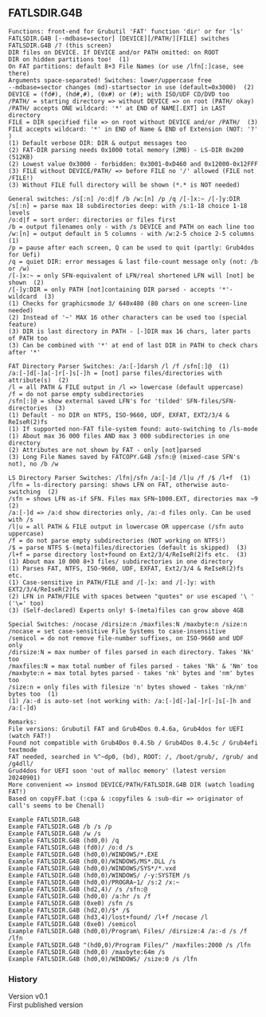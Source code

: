 ## FATLSDIR.G4B

<pre><code>Functions: front-end for Grubutil 'FAT' function 'dir' or for 'ls'  
FATLSDIR.G4B [--mdbase=sector] [DEVICE][/PATH/][FILE] switches  
FATLSDIR.G4B /? (this screen)  
DIR files on DEVICE. If DEVICE and/or PATH omitted: on ROOT  
DIR on hidden partitions too!  (1)  
On FAT partitions: default 8+3 File Names (or use /lfn[:]case, see there)  
Arguments space-separated! Switches: lower/uppercase free  
--mdbase=sector changes (md)-startsector in use (default=0x3000)  (2)  
DEVICE = (fd#), (hd#,#), (0x#) or (#); with ISO/UDF CD/DVD too  
/PATH/ = starting directory => without DEVICE => on root (PATH/ okay)  
/PATH/ accepts ONE wildcard: '*' at END of NAME[.EXT] in LAST directory  
FILE = DIR specified file => on root without DEVICE and/or /PATH/  (3)  
FILE accepts wildcard: '*' in END of Name & END of Extension (NOT: '?' )  
(1) Default verbose DIR: DIR & output messages too  
(2) FAT-DIR parsing needs 0x1000 total memory (2MB) - LS-DIR 0x200 (512KB)  
(2) Lowest value 0x3000 - forbidden: 0x3001-0xD460 and 0x12000-0x12FFF  
(3) FILE without DEVICE/PATH/ => before FILE no '/' allowed (FILE not /FILE!)  
(3) Without FILE full directory will be shown (*.* is NOT needed)  

General switches: /s[:n] /o:d|f /b /w:[n] /p /q /[-]x:~ /[-]y:DIR  
/s[:n] = parse max 18 subdirectories deep: with /s:1-18 choice 1-18 levels  
/o:d|f = sort order: directories or files first  
/b = output filenames only - with /s DEVICE and PATH on each line too  
/w:[n] = output default in 5 columns - with /w:2-5 choice 2-5 columns  (1)  
/p = pause after each screen, Q can be used to quit (partly: Grub4dos for Uefi)  
/q = quiet DIR: error messages & last file-count message only (not: /b or /w)  
/[-]x:~ = only SFN-equivalent of LFN/real shortened LFN will [not] be shown  (2)  
/[-]y:DIR = only PATH [not]containing DIR parsed - accepts '*'-wildcard  (3)  
(1) Checks for graphicsmode 3/ 640x480 (80 chars on one screen-line needed)  
(2) Instead of '~' MAX 16 other characters can be used too (special feature)  
(3) DIR is last directory in PATH - [-]DIR max 16 chars, later parts of PATH too  
(3) Can be combined with '*' at end of last DIR in PATH to check chars after '*'  

FAT Directory Parser Switches: /a:[-]darsh /l /f /sfn[:]@  (1)  
/a:[-]d[-]a[-]r[-]s[-]h = [not] parse files/directories with attribute(s)  (2)  
/l = all PATH & FILE output in /l => lowercase (default uppercase)  
/f = do not parse empty subdirectories  
/sfn[:]@ = show external saved LFN's for 'tilded' SFN-files/SFN-directories  (3)  
(1) Default - no DIR on NTFS, ISO-9660, UDF, EXFAT, EXT2/3/4 & ReIseR(2)fs  
(1) If supported non-FAT file-system found: auto-switching to /ls-mode  
(1) About max 36 000 files AND max 3 000 subdirectories in one directory  
(2) Attributes are not shown by FAT - only [not]parsed  
(3) Long File Names saved by FATCOPY.G4B /sfn:@ (mixed-case SFN's not), no /b /w  

LS Directory Parser Switches: /lfn|/sfn /a:[-]d /l|u /f /$ /l+f  (1)  
/lfn = ls-directory parsing: shows LFN on FAT, otherwise auto-switching  (2)  
/sfn = shows LFN as-if SFN. Files max SFN~1000.EXT, directories max ~9  (2)  
/a:[-]d => /a:d show directories only, /a:-d files only. Can be used with /s  
/l|u = all PATH & FILE output in lowercase OR uppercase (/sfn auto uppercase)  
/f = do not parse empty subdirectories (NOT working on NTFS!)  
/$ = parse NTFS $-(meta)files/directories (default is skipped)  (3)  
/l+f = parse directory lost+found on Ext2/3/4/ReIseR(2)fs etc.  (3)  
(1) About max 10 000 8+3 files/ subdirectories in one directory  
(1) Parses FAT, NTFS, ISO-9660, UDF, EXFAT, Ext2/3/4 & ReIseR(2)fs etc.  
(1) Case-sensitive in PATH/FILE and /[-]x: and /[-]y: with EXT2/3/4/ReIseR(2)fs  
(2) LFN in PATH/FILE with spaces between "quotes" or use escaped '\ ' ('\=' too)  
(3) (Self-declared) Experts only! $-(meta)files can grow above 4GB  

Special Switches: /nocase /dirsize:n /maxfiles:N /maxbyte:n /size:n  
/nocase = set case-sensitive File Systems to case-insensitive  
/semicol = do not remove file-number suffixes, on ISO-9660 and UDF only  
/dirsize:N = max number of files parsed in each directory. Takes 'Nk' too  
/maxfiles:N = max total number of files parsed - takes 'Nk' & 'Nm' too  
/maxbyte:n = max total bytes parsed - takes 'nk' bytes and 'nm' bytes too  
/size:n = only files with filesize 'n' bytes showed - takes 'nk/nm' bytes too  (1)  
(1) /a:-d is auto-set (not working with: /a:[-]d[-]a[-]r[-]s[-]h and /a:[-]d)  

Remarks:  
File versions: Grubutil FAT and Grub4Dos 0.4.6a, Grub4dos for UEFI (watch FAT!)  
Found not compatible with Grub4Dos 0.4.5b / Grub4Dos 0.4.5c / Grub4efi textmode  
FAT needed, searched in %^~dp0, (bd), ROOT: /, /boot/grub/, /grub/ and /g4dll/  
Grud4dos for UEFI soon 'out of malloc memory' (latest version 20240901)  
More convenient => insmod DEVICE/PATH/FATLSDIR.G4B DIR (watch loading FAT!)  
Based on copyFF.bat (:cpa & :copyfiles & :sub-dir => originator of call's seems to be Chenall)  

Example FATLSDIR.G4B  
Example FATLSDIR.G4B /b /s /p  
Example FATLSDIR.G4B /w /s  
Example FATLSDIR.G4B (hd0,0) /q  
Example FATLSDIR.G4B (fd0)/ /o:d /s  
Example FATLSDIR.G4B (hd0,0)/WINDOWS/*.EXE  
Example FATLSDIR.G4B (hd0,0)/WINDOWS/MS*.DLL /s  
Example FATLSDIR.G4B (hd0,0)/WINDOWS/SYS*/*.vxd  
Example FATLSDIR.G4B (hd0,0)/WINDOWS/ /-y:SYSTEM /s  
Example FATLSDIR.G4B (hd0,0)/PROGRA~1/ /s:2 /x:~  
Example FATLSDIR.G4B (hd2,4)/ /s /sfn:@  
Example FATLSDIR.G4B (hd0,0) /a:hr /s /f  
Example FATLSDIR.G4B (0xe0) /sfn /s  
Example FATLSDIR.G4B (hd2,0)/$* /$  
Example FATLSDIR.G4B (hd3,4)/lost+found/ /l+f /nocase /l  
Example FATLSDIR.G4B (0xe0) /semicol  
Example FATLSDIR.G4B (hd0,0)/Program\ Files/ /dirsize:4 /a:-d /s /f /lfn  
Example FATLSDIR.G4B "(hd0,0)/Program Files/" /maxfiles:2000 /s /lfn  
Example FATLSDIR.G4B (hd0,0) /maxbyte:64m /s  
Example FATLSDIR.G4B (hd0,0)/WINDOWS/ /size:0 /s /lfn</code></pre>    

### History
Version v0.1  
First published version
